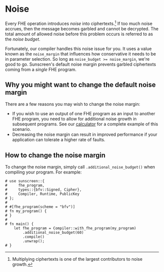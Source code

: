 # Noise

Every FHE operation introduces *noise* into ciphertexts.[^1] If too much noise accrues, then the message becomes garbled and cannot be decrypted. The total amount of allowed noise before this problem occurs is referred to as the *noise budget*.

Fortunately, our compiler handles this noise issue for you. It uses a value known as the `noise_margin` that influences how conservative it needs to be in parameter selection. So long as `noise_budget >= noise_margin`, we're good to go. Sunscreen's default noise margin prevents garbled ciphertexts coming from a *single* FHE program.

[^1]: Multiplying ciphertexts is one of the largest contributors to noise growth.


## Why you might want to change the default noise margin
There are a few reasons you may wish to change the noise margin:
* If you wish to use an output of one FHE program as an input to another FHE program, you need to allow for additional noise growth in subsequent programs. See our [calculator](https://github.com/Sunscreen-tech/Sunscreen/blob/main/examples/calculator_rational/src/main.rs#L221) for a complete example of this scenario.
* Decreasing the noise margin can result in improved performance if your application can tolerate a higher rate of faults.

## How to change the noise margin
To change the noise margin, simply call `.additional_noise_budget()` when compiling your program. For example:

```rust,no_run
# use sunscreen::{
#     fhe_program,
#     types::{bfv::Signed, Cipher},
#     Compiler, Runtime, PublicKey
# };
#
# #[fhe_program(scheme = "bfv")]
# fn my_program() {
# }
#
# fn main() {
    let fhe_program = Compiler::with_fhe_program(my_program)
        .additional_noise_budget(60)
        .compile()
        .unwrap();
# }
```
